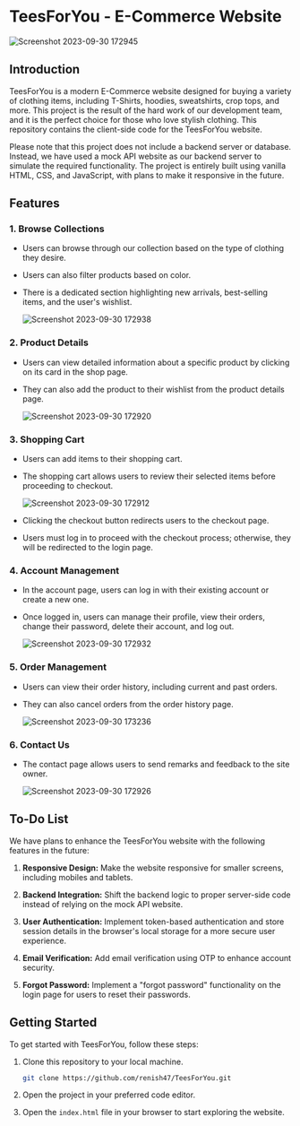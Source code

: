 # TeesForYou - E-Commerce Website

![Screenshot 2023-09-30 172945](https://github.com/renish47/TeesForYou/assets/107568859/eeacf61d-4b30-4d22-92d4-9984f2b472a6)


## Introduction


TeesForYou is a modern E-Commerce website designed for buying a variety of clothing items, including T-Shirts, hoodies, sweatshirts, crop tops, and more. This project is the result of the hard work of our development team, and it is the perfect choice for those who love stylish clothing. This repository contains the client-side code for the TeesForYou website.

Please note that this project does not include a backend server or database. Instead, we have used a mock API website as our backend server to simulate the required functionality. The project is entirely built using vanilla HTML, CSS, and JavaScript, with plans to make it responsive in the future.


## Features


### 1. Browse Collections
- Users can browse through our collection based on the type of clothing they desire.
- Users can also filter products based on color.
- There is a dedicated section highlighting new arrivals, best-selling items, and the user's wishlist.

  ![Screenshot 2023-09-30 172938](https://github.com/renish47/TeesForYou/assets/107568859/d7962da3-474b-4427-b0d6-a6ca16e3a08d)


### 2. Product Details
- Users can view detailed information about a specific product by clicking on its card in the shop page.
- They can also add the product to their wishlist from the product details page.

  ![Screenshot 2023-09-30 172920](https://github.com/renish47/TeesForYou/assets/107568859/43e1b39d-c530-4f08-b1ef-76c4fb1ebcf9)


### 3. Shopping Cart
- Users can add items to their shopping cart.
- The shopping cart allows users to review their selected items before proceeding to checkout.

  ![Screenshot 2023-09-30 172912](https://github.com/renish47/TeesForYou/assets/107568859/e052fe45-2c59-4082-89b0-a4b0205cc149)

- Clicking the checkout button redirects users to the checkout page.
- Users must log in to proceed with the checkout process; otherwise, they will be redirected to the login page.



### 4. Account Management
- In the account page, users can log in with their existing account or create a new one.
- Once logged in, users can manage their profile, view their orders, change their password, delete their account, and log out.

  ![Screenshot 2023-09-30 172932](https://github.com/renish47/TeesForYou/assets/107568859/3b9e6df7-4c8e-4b53-ada2-f11b21612229)
  
### 5. Order Management
- Users can view their order history, including current and past orders.
- They can also cancel orders from the order history page.

  ![Screenshot 2023-09-30 173236](https://github.com/renish47/TeesForYou/assets/107568859/8c475209-a81b-4631-94c4-5f88268a38d7)


### 6. Contact Us
- The contact page allows users to send remarks and feedback to the site owner.

  ![Screenshot 2023-09-30 172926](https://github.com/renish47/TeesForYou/assets/107568859/41668760-8cce-465c-b1b9-246b0df9784a)



## To-Do List



We have plans to enhance the TeesForYou website with the following features in the future:

1. **Responsive Design:** Make the website responsive for smaller screens, including mobiles and tablets.

2. **Backend Integration:** Shift the backend logic to proper server-side code instead of relying on the mock API website.

3. **User Authentication:** Implement token-based authentication and store session details in the browser's local storage for a more secure user experience.

4. **Email Verification:** Add email verification using OTP to enhance account security.

5. **Forgot Password:** Implement a "forgot password" functionality on the login page for users to reset their passwords.



## Getting Started



To get started with TeesForYou, follow these steps:

1. Clone this repository to your local machine.
   
   ```bash
   git clone https://github.com/renish47/TeesForYou.git
   ```

2. Open the project in your preferred code editor.

3. Open the `index.html` file in your browser to start exploring the website.

